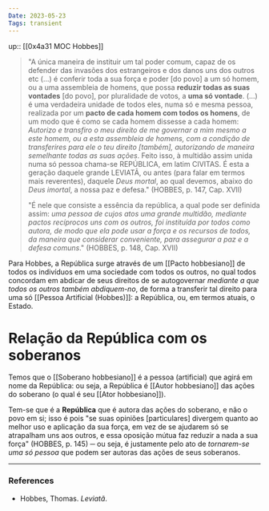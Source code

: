 ```yaml
---
Date: 2023-05-23
Tags: transient
---
```

up:: [[0x4a31 MOC Hobbes]]

> "A única maneira de instituir um tal poder comum, capaz de os defender das invasões dos estrangeiros e dos danos uns dos outros etc (...) é conferir toda a sua força e poder [do povo] a um só homem, ou a uma assembleia de homens, que possa **reduzir todas as suas vontades** [do povo], por pluralidade de votos, a **uma só vontade**.
> (...) é uma verdadeira unidade de todos eles, numa só e mesma pessoa, realizada por um **pacto de cada homem com todos os homens**, de um modo que é como se cada homem dissesse a cada homem:
> *Autorizo e transfiro o meu direito de me governar a mim mesmo a este homem, ou a esta assembleia de homens, com a condição de transferires para ele o teu direito [também], autorizando de maneira semelhante todas as suas ações*. 
> Feito isso, à multidão assim unida numa só pessoa chama-se REPÚBLICA, em latim CIVITAS. É esta a geração daquele grande LEVIATÃ, ou antes (para falar em termos mais reverentes), daquele *Deus mortal*, ao qual devemos, abaixo do *Deus imortal*, a nossa paz e defesa." (HOBBES, p. 147, Cap. XVII)
>
> "É nele que consiste a essência da república, a qual pode ser definida assim:
> *uma pessoa de cujos atos uma grande multidão, mediante pactos recíprocos uns com os outros, foi instituída por todos como autora, de modo que ela pode usar a força e os recursos de todos, da maneira que considerar conveniente, para assegurar a paz e a defesa comuns*." (HOBBES, p. 148, Cap. XVII)

Para Hobbes, a República surge através de um [[Pacto hobbesiano]] de todos os indivíduos em uma sociedade com todos os outros, no qual todos concordam em abdicar de seus direitos de se autogovernar *mediante a que todos os outros também abdiquem-no*, de forma a transferir tal direito para uma só [[Pessoa Artificial (Hobbes)]]: a República, ou, em termos atuais, o Estado.

# Relação da República com os soberanos
Temos que o [[Soberano hobbesiano]] é a pessoa (artificial) que agirá em nome da República: ou seja, a República é [[Autor hobbesiano]] das ações do soberano (o qual é seu [[Ator hobbesiano]]).

Tem-se que é a **República** que é autora das ações do soberano, e não o povo em si; isso é pois "se suas opiniões [particulares] divergem quanto ao melhor uso e aplicação da sua força, em vez de se ajudarem só se atrapalham uns aos outros, e essa oposição mútua faz reduzir a nada a sua força" (HOBBES, p. 145) ─ ou seja, é justamente pelo ato de *tornarem-se uma só pessoa* que podem ser autoras das ações de seus soberanos.


---
### References
- Hobbes, Thomas. _Leviatã_.